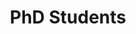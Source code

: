 ---
title: "PhD Students"  # Add a page title.
summary: "projects page"  # Add a page description.
type: "widget_page"  # Page type is a Widget Page
---
